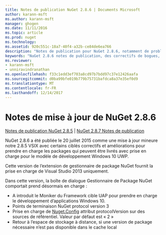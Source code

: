 ```yaml
---
title: Notes de publication NuGet 2.8.6 | Documents Microsoft
author: karann-msft
ms.author: karann-msft
manager: ghogen
ms.date: 11/11/2016
ms.topic: article
ms.prod: nuget
ms.technology: 
ms.assetid: 920c551c-18a7-40f4-a32b-ce84de6ea766
description: "Notes de publication pour NuGet 2.8.6, notamment de problèmes connus, des correctifs de bogues, les fonctionnalités ajoutées et dcr."
keywords: "NuGet 2.8.6 notes de publication, des correctifs de bogues, problèmes connus, ajouté des fonctionnalités, DCR"
ms.reviewer:
- karann-msft
- unniravindranathan
ms.openlocfilehash: f33c1edd3ef703a8cd97b7bdd97c37e12426aafa
ms.sourcegitcommit: d0ba99bfe019b779b75731bafdca8a37e35ef0d9
ms.translationtype: MT
ms.contentlocale: fr-FR
ms.lasthandoff: 12/14/2017
---
```

# <a name="nuget-286-release-notes"></a>Notes de mise à jour de NuGet 2.8.6

[Notes de publication NuGet 2.8.5](../release-notes/nuget-2.8.5.md) | [NuGet 2.8.7 Notes de publication](../release-notes/nuget-2.8.7.md)

NuGet 2.8.6 a été publiée le 20 juillet 2015 comme une mise à jour mineure notre 2.8.5 VSIX avec certains ciblés correctifs et améliorations pour prendre en charge les packages qui peuvent être livrés avec prise en charge pour le modèle de développement Windows 10 UWP.

Cette version de l’extension de gestionnaire de package NuGet fournit la prise en charge de Visual Studio 2013 uniquement.

Dans cette version, la boîte de dialogue Gestionnaire de Package NuGet comportait prend désormais en charge :

* A introduit le Moniker du Framework cible UAP pour prendre en charge le développement d’applications Windows 10.
* Points de terminaison NuGet protocol version 3
* Prise en charge de [Nuget.Config](../consume-packages/configuring-nuget-behavior.md) attribut protocolVersion sur des sources de référentiel. Valeur par défaut est « 2 »
* Retour à l’espace de stockage à distance, si une version de package nécessaire n’est pas disponible dans le cache local